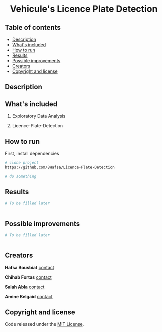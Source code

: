 

<div align="center">    
 
# Vehicule's Licence Plate Detection    

 </div>

 ## Table of contents

- [Description](#description)
- [What's included](#whats-included)
- [How to run](#how-to-run)
- [Results](#results)
- [Possible improvements](#possible-improvements)
- [Creators](#creators)
- [Copyright and license](#copyright-and-license)
 
## Description   


## What's included

1. Exploratory Data Analysis
    

2. Licence-Plate-Detection
    


## How to run   
First, install dependencies 

```bash
# clone project   
https://github.com/BHafsa/Licence-Plate-Detection

# do something   


```

## Results
```bash
# To be filled later
  

```

## Possible improvements
```bash
# To be filled later
  

```

## Creators
**Hafsa Bousbiat** [contact](https://github.com/BHafsa)

**Chihab Fortas** [contact](https://github.com/ChihabFortas)

**Salah Abla** [contact](https://github.com/AblaSalah)

**Amine Belgaid** [contact](https://github.com/MineBelgaid)


## Copyright and license

Code released under the [MIT License](https://github.com/BHafsa/Licence-Plate-Detection/blob/main/LICENSE). 
